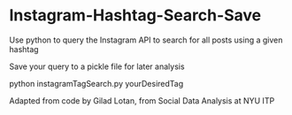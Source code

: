 Instagram-Hashtag-Search-Save
=============================
Use python to query the Instagram API to search for all posts using a given hashtag

Save your query to a pickle file for later analysis

   python instagramTagSearch.py yourDesiredTag

Adapted from code by Gilad Lotan, from Social Data Analysis at NYU ITP
